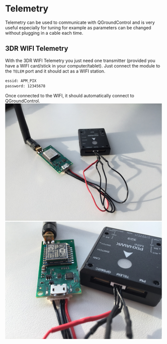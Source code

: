 # Telemetry
Telemetry can be used to communicate with QGroundControl and is very useful especially for tuning for example as parameters can be changed without plugging in a cable each time.

## 3DR WIFI Telemetry
With the 3DR WIFI Telemetry you just need one transmitter (provided you have a WIFI card/stick in your computer/tablet). Just connect the module to the ```TELEM``` port and it should act as a WIFI station.
```sh
essid: APM_PIX
password: 12345678
```
Once connected to the WIFI, it should automatically connect to QGroundControl.
![](images/hardware/3dr_wifi_1.JPG)
![](images/hardware/3dr_wifi_2.JPG)
